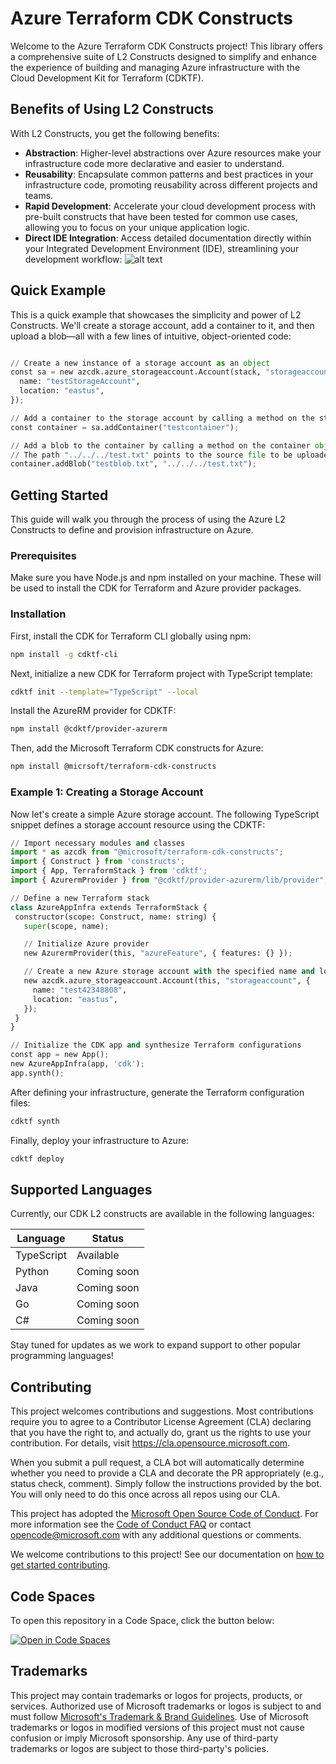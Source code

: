 # Azure Terraform CDK Constructs

Welcome to the Azure Terraform CDK Constructs project! This library offers a comprehensive suite of L2 Constructs designed to simplify and enhance the experience of building and managing Azure infrastructure with the Cloud Development Kit for Terraform (CDKTF).

## Benefits of Using L2 Constructs

With L2 Constructs, you get the following benefits:

* **Abstraction**: Higher-level abstractions over Azure resources make your infrastructure code more declarative and easier to understand.
* **Reusability**: Encapsulate common patterns and best practices in your infrastructure code, promoting reusability across different projects and teams.
* **Rapid Development**: Accelerate your cloud development process with pre-built constructs that have been tested for common use cases, allowing you to focus on your unique application logic.
* **Direct IDE Integration**: Access detailed documentation directly within your Integrated Development Environment (IDE), streamlining your development workflow: ![alt text](./docs/images/ide-documentation.png)

## Quick Example

This is a quick example that showcases the simplicity and power of L2 Constructs. We'll create a storage account, add a container to it, and then upload a blob—all with a few lines of intuitive, object-oriented code:

```python

// Create a new instance of a storage account as an object
const sa = new azcdk.azure_storageaccount.Account(stack, "storageaccount", {
  name: "testStorageAccount",
  location: "eastus",
});

// Add a container to the storage account by calling a method on the storage account object
const container = sa.addContainer("testcontainer");

// Add a blob to the container by calling a method on the container object
// The path "../../../test.txt" points to the source file to be uploaded as a blob
container.addBlob("testblob.txt", "../../../test.txt");
```

## Getting Started

This guide will walk you through the process of using the Azure L2 Constructs to define and provision infrastructure on Azure.

### Prerequisites

Make sure you have Node.js and npm installed on your machine. These will be used to install the CDK for Terraform and Azure provider packages.

### Installation

First, install the CDK for Terraform CLI globally using npm:

```sh
npm install -g cdktf-cli
```

Next, initialize a new CDK for Terraform project with TypeScript template:

```sh
cdktf init --template="TypeScript" --local
```

Install the AzureRM provider for CDKTF:

```sh
npm install @cdktf/provider-azurerm
```

Then, add the Microsoft Terraform CDK constructs for Azure:

```sh
npm install @micrsoft/terraform-cdk-constructs

```

### Example 1: Creating a Storage Account

Now let's create a simple Azure storage account. The following TypeScript snippet defines a storage account resource using the CDKTF:

```python
// Import necessary modules and classes
import * as azcdk from "@microsoft/terraform-cdk-constructs";
import { Construct } from 'constructs';
import { App, TerraformStack } from 'cdktf';
import { AzurermProvider } from "@cdktf/provider-azurerm/lib/provider";

// Define a new Terraform stack
class AzureAppInfra extends TerraformStack {
 constructor(scope: Construct, name: string) {
   super(scope, name);

   // Initialize Azure provider
   new AzurermProvider(this, "azureFeature", { features: {} });

   // Create a new Azure storage account with the specified name and location
   new azcdk.azure_storageaccount.Account(this, "storageaccount", {
     name: "test42348808",
     location: "eastus",
   });
 }
}

// Initialize the CDK app and synthesize Terraform configurations
const app = new App();
new AzureAppInfra(app, 'cdk');
app.synth();
```

After defining your infrastructure, generate the Terraform configuration files:

```sh
cdktf synth
```

Finally, deploy your infrastructure to Azure:

```sh
cdktf deploy
```

## Supported Languages

Currently, our CDK L2 constructs are available in the following languages:

| Language   | Status       |
|------------|--------------|
| TypeScript | Available    |
| Python     | Coming soon  |
| Java       | Coming soon  |
| Go         | Coming soon  |
| C#         | Coming soon  |

Stay tuned for updates as we work to expand support to other popular programming languages!

## Contributing

This project welcomes contributions and suggestions.  Most contributions require you to agree to a
Contributor License Agreement (CLA) declaring that you have the right to, and actually do, grant us
the rights to use your contribution. For details, visit https://cla.opensource.microsoft.com.

When you submit a pull request, a CLA bot will automatically determine whether you need to provide
a CLA and decorate the PR appropriately (e.g., status check, comment). Simply follow the instructions
provided by the bot. You will only need to do this once across all repos using our CLA.

This project has adopted the [Microsoft Open Source Code of Conduct](https://opensource.microsoft.com/codeofconduct/).
For more information see the [Code of Conduct FAQ](https://opensource.microsoft.com/codeofconduct/faq/) or
contact [opencode@microsoft.com](mailto:opencode@microsoft.com) with any additional questions or comments.

We welcome contributions to this project! See our documentation on [how to get started contributing](./docs/CONTRIBUTING.md).

## Code Spaces

To open this repository in a Code Space, click the button below:

[![Open in Code Spaces](https://img.shields.io/badge/Open%20in%20Code%20Spaces-Terraform%20Azure%20CDK%20Modules%20Project-blue?logo=github)](https://github.com/microsoft/terraform-azure-cdk-modules/codespaces)

## Trademarks

This project may contain trademarks or logos for projects, products, or services. Authorized use of Microsoft
trademarks or logos is subject to and must follow
[Microsoft's Trademark & Brand Guidelines](https://www.microsoft.com/en-us/legal/intellectualproperty/trademarks/usage/general).
Use of Microsoft trademarks or logos in modified versions of this project must not cause confusion or imply Microsoft sponsorship.
Any use of third-party trademarks or logos are subject to those third-party's policies.
